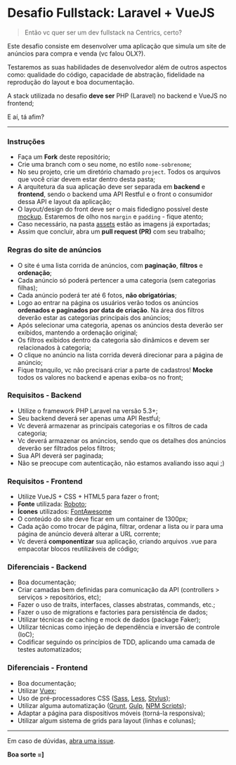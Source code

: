 # Desafio Fullstack: Laravel + VueJS

> Então vc quer ser um dev fullstack na Centrics, certo?

Este desafio consiste em desenvolver uma aplicação que simula um site de anúncios para compra e venda (vc falou OLX?).

Testaremos as suas habilidades de desenvolvedor além de outros aspectos como: qualidade do código, capacidade de abstração, fidelidade na reprodução do layout e boa documentação. 

A stack utilizada no desafio **deve ser** PHP (Laravel) no backend e VueJS no frontend;

E aí, tá afim?

---

### Instruções
- Faça um **Fork** deste repositório;
- Crie uma branch com o seu nome, no estilo `nome-sobrenome`;
- No seu projeto, crie um diretório chamado `project`. Todos os arquivos que você criar devem estar dentro desta pasta;
- A arquitetura da sua aplicação deve ser separada em **backend** e **frontend**, sendo o backend uma API Restful e o front o consumidor dessa API e layout da aplicação;
- O layout/design do front deve ser o mais fidedigno possível deste [mockup](https://invis.io/A6GOUOHD4RW). Estaremos de olho nos `margin` e `padding` - fique atento;
- Caso necessário, na pasta [assets](./assets) estão as imagens já exportadas;
- Assim que concluir, abra um **pull request (PR)** com seu trabalho;

### Regras do site de anúncios
- O site é uma lista corrida de anúncios, com **paginação**, **filtros** e **ordenação**;
- Cada anúncio só poderá pertencer a uma categoria (sem categorias filhas);
- Cada anúncio poderá ter até 6 fotos, **não obrigatórias**;
- Logo ao entrar na página os usuários verão todos os anúncios **ordenados e paginados por data de criação**. Na área dos filtros deverão estar as categorias principais dos anúncios;
- Após selecionar uma categoria, apenas os anúncios desta deverão ser exibidos, mantendo a ordenação original;
- Os filtros exibidos dentro da categoria são dinâmicos e devem ser relacionados à categoria;
- O clique no anúncio na lista corrida deverá direcionar para a página de anúncio;
- Fique tranquilo, vc não precisará criar a parte de cadastros! **Mocke** todos os valores no backend e apenas exiba-os no front;

### Requisitos - Backend
- Utilize o framework PHP Laravel na versão 5.3+;
- Seu backend deverá ser apenas uma API Restful;
- Vc deverá armazenar as principais categorias e os filtros de cada categoria;
- Vc deverá armazenar os anúncios, sendo que os detalhes dos anúncios deverão ser filtrados pelos filtros;
- Sua API deverá ser paginada;
- Não se preocupe com autenticação, não estamos avaliando isso aqui ;)

### Requisitos - Frontend
- Utilize VueJS + CSS + HTML5 para fazer o front;
- **Fonte** utilizada: [Roboto](https://www.google.com/fonts/specimen/Roboto);
- **Ícones** utilizados: [FontAwesome](https://fontawesome.com/)
- O conteúdo do site deve ficar em um container de 1300px;
- Cada ação como trocar de página, filtrar, ordenar a lista ou ir para uma página de anúncio deverá alterar a URL corrente;
- Vc deverá **componentizar** sua aplicação, criando arquivos .vue para empacotar blocos reutilizáveis de código;

### Diferenciais - Backend
- Boa documentação;
- Criar camadas bem definidas para comunicação da API (controllers > serviços > repositórios, etc);
- Fazer o uso de traits, interfaces, classes abstratas, commands, etc.;
- Fazer o uso de migrations e factories para persistência de dados;
- Utilizar técnicas de caching e mock de dados (package Faker);
- Utilizar técnicas como injeção de dependência e inversão de controle (IoC);
- Codificar seguindo os princípios de TDD, aplicando uma camada de testes automatizados;

### Diferenciais - Frontend
- Boa documentação;
- Utilizar [Vuex](https://vuex.vuejs.org/en/);
- Uso de pré-processadores CSS ([Sass](http://sass-lang.com), [Less](http://lesscss.org), [Stylus](http://stylus-lang.com));
- Utilizar alguma automatização ([Grunt](http://gruntjs.com), [Gulp](http://gulpjs.com), [NPM Scripts](https://docs.npmjs.com/misc/scripts));
- Adaptar a página para dispositivos móveis (torná-la responsiva);
- Utilizar algum sistema de grids para layout (linhas e colunas);



---

Em caso de dúvidas, [abra uma issue](https://github.com/centrics/fullstack-challenge/issues).

**Boa sorte =]**

